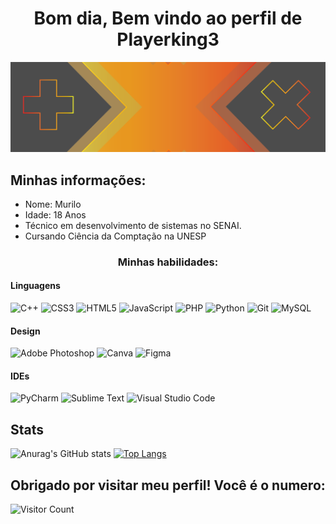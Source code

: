 <div align="center">
	<h1>Bom dia, Bem vindo ao perfil de Playerking3</h1>
	<img src="./assets/bgimage.png">

</div>
<h2>Minhas informações:</h2>
<ul>
	<li>Nome: Murilo</li>
	<li>Idade: 18 Anos</li>
	<li>Técnico em desenvolvimento de sistemas no SENAI.</li>
	<li>Cursando Ciência da Comptação na UNESP</li>
</ul>


<h3 align="center">Minhas habilidades:</h3>

<h4>Linguagens</h4>

![C++](https://img.shields.io/badge/c++-%2300599C.svg?style=for-the-badge&logo=c%2B%2B&logoColor=white) 	![CSS3](https://img.shields.io/badge/css3-%231572B6.svg?style=for-the-badge&logo=css3&logoColor=white) 	![HTML5](https://img.shields.io/badge/html5-%23E34F26.svg?style=for-the-badge&logo=html5&logoColor=white) 	![JavaScript](https://img.shields.io/badge/javascript-%23323330.svg?style=for-the-badge&logo=javascript&logoColor=%23F7DF1E) 	![PHP](https://img.shields.io/badge/php-%23777BB4.svg?style=for-the-badge&logo=php&logoColor=white) 	![Python](https://img.shields.io/badge/python-3670A0?style=for-the-badge&logo=python&logoColor=ffdd54) ![Git](https://img.shields.io/badge/git-%23F05033.svg?style=for-the-badge&logo=git&logoColor=white) 	![MySQL](https://img.shields.io/badge/mysql-%2300f.svg?style=for-the-badge&logo=mysql&logoColor=white)

<h4>Design</h4>

![Adobe Photoshop](https://img.shields.io/badge/adobe%20photoshop-%2331A8FF.svg?style=for-the-badge&logo=adobe%20photoshop&logoColor=white) ![Canva](https://img.shields.io/badge/Canva-%2300C4CC.svg?style=for-the-badge&logo=Canva&logoColor=white) ![Figma](https://img.shields.io/badge/figma-%23F24E1E.svg?style=for-the-badge&logo=figma&logoColor=white)

<h4>IDEs</h4>

![PyCharm](https://img.shields.io/badge/pycharm-143?style=for-the-badge&logo=pycharm&logoColor=black&color=black&labelColor=green) 	![Sublime Text](https://img.shields.io/badge/sublime_text-%23575757.svg?style=for-the-badge&logo=sublime-text&logoColor=important) ![Visual Studio Code](https://img.shields.io/badge/Visual%20Studio%20Code-0078d7.svg?style=for-the-badge&logo=visual-studio-code&logoColor=white) 

<h2>Stats</h2>

![Anurag's GitHub stats](https://github-readme-stats.vercel.app/api?username=playerking3&show_icons=true&theme=transparent)
[![Top Langs](https://github-readme-stats.vercel.app/api/top-langs/?username=playerking3&layout=donut&theme=transparent)](https://github.com/anuraghazra/github-readme-stats)


<h2>Obrigado por visitar meu perfil! Você é o numero:</h2>

![Visitor Count](https://profile-counter.glitch.me/{playerking3}/count.svg)
